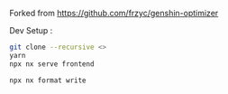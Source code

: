 Forked from https://github.com/frzyc/genshin-optimizer

Dev Setup :

```bash
git clone --recursive <>
yarn
npx nx serve frontend

npx nx format write
```
